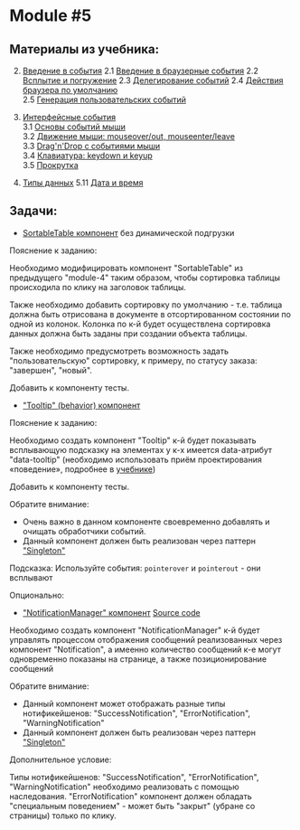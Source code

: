# Module #5

## Материалы из учебника:

2. [Введение в события](https://learn.javascript.ru/events) 
    2.1 [Введение в браузерные события](https://learn.javascript.ru/introduction-browser-events) 
    2.2 [Всплытие и погружение](https://learn.javascript.ru/bubbling-and-capturing) 
    2.3 [Делегирование событий](https://learn.javascript.ru/event-delegation) 
    2.4 [Действия браузера по умолчанию](https://learn.javascript.ru/default-browser-action)  
    2.5 [Генерация пользовательских событий](https://learn.javascript.ru/dispatch-events)
        
3. [Интерфейсные события](https://learn.javascript.ru/event-details)  
    3.1 [Основы событий мыши](https://learn.javascript.ru/mouse-events-basics)   
    3.2 [Движение мыши: mouseover/out, mouseenter/leave](https://learn.javascript.ru/mousemove-mouseover-mouseout-mouseenter-mouseleave)  
    3.3 [Drag'n'Drop с событиями мыши](https://learn.javascript.ru/mouse-drag-and-drop)  
    3.4 [Клавиатура: keydown и keyup](https://learn.javascript.ru/keyboard-events)  
    3.5 [Прокрутка](https://learn.javascript.ru/onscroll)  

5. [Типы данных](https://learn.javascript.ru/data-types)
    5.11 [Дата и время](https://learn.javascript.ru/date)

## Задачи: 

* [SortableTable компонент](https://glitch.com/edit/#!/aromatic-substantial-jump) без динамической подгрузки

Пояснение к заданию:  

Необходимо модифицировать компонент "SortableTable" из предыдущего "module-4" таким образом, чтобы сортировка таблицы
происходила по клику на заголовок таблицы.

Также необходимо добавить сортировку по умолчанию - т.е. таблица должна быть отрисована в документе в отсортированном
состоянии по одной из колонок. Колонка по к-й будет осуществлена сортировка данных должна быть заданы при создании
объекта таблицы. 

Также необходимо предусмотреть возможность задать "пользовательскую" сортировку, к примеру, 
по статусу заказа: "завершен", "новый". 

Добавить к компоненту тесты.

* ["Tooltip" (behavior) компонент](https://glitch.com/edit/#!/tooltip-learn-javascript)

Пояснение к заданию:

Необходимо создать компонент "Tooltip" к-й будет показывать всплывающую подсказку на элементах у к-х имеется data-атрибут
"data-tooltip" (необходимо использовать приём проектирования «поведение», 
подробнее в [учебнике](https://learn.javascript.ru/event-delegation#priyom-proektirovaniya-povedenie))

Добавить к компоненту тесты.

Обратите внимание: 
* Очень важно в данном компоненте своевременно добавлять и очищать обработчики событий.
* Данный компонент должен быть реализован через паттерн 
["Singleton"](https://ru.wikipedia.org/wiki/%D0%9E%D0%B4%D0%B8%D0%BD%D0%BE%D1%87%D0%BA%D0%B0_%28%D1%88%D0%B0%D0%B1%D0%BB%D0%BE%D0%BD_%D0%BF%D1%80%D0%BE%D0%B5%D0%BA%D1%82%D0%B8%D1%80%D0%BE%D0%B2%D0%B0%D0%BD%D0%B8%D1%8F%29)   

Подсказка:
Используйте события: `pointerover` и  `pointerout` - они всплывают

Опционально:

* ["NotificationManager" компонент](https://shadow-childlike-record.glitch.me/notification-manager/)
[Source code](https://glitch.com/edit/#!/shadow-childlike-record)

Необходимо создать компонент "NotificationManager" к-й будет управлять процессом отображения сообщений реализованных через компонент 
"Notification", а имеенно количество сообщений к-е могут одновременно показаны на странице, а также позиционирование сообщений 

Обратите внимание:

* Данный компонент может отображать разные типы нотификейшенов: "SuccessNotification", "ErrorNotification", "WarningNotification" 
* Данный компонент должен быть реализован через паттерн 
["Singleton"](https://ru.wikipedia.org/wiki/%D0%9E%D0%B4%D0%B8%D0%BD%D0%BE%D1%87%D0%BA%D0%B0_%28%D1%88%D0%B0%D0%B1%D0%BB%D0%BE%D0%BD_%D0%BF%D1%80%D0%BE%D0%B5%D0%BA%D1%82%D0%B8%D1%80%D0%BE%D0%B2%D0%B0%D0%BD%D0%B8%D1%8F%29)  

Дополнительное условие:

Типы нотификейшенов: "SuccessNotification", "ErrorNotification", "WarningNotification" необходимо реализовать с помощью
наследования. "ErrorNotification" компонент должен обладать "специальным поведением" - 
может быть "закрыт" (убране со страницы) только по клику. 
